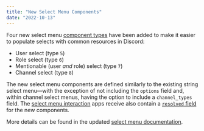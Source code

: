 ```yaml
---
title: "New Select Menu Components"
date: "2022-10-13"
---
```


Four new select menu [component types](/docs/interactions/message-components#component-object-component-types) have been added to make it easier to populate selects with common resources in Discord:

* User select (type `5`)
* Role select (type `6`)
* Mentionable (user *and* role) select (type `7`)
* Channel select (type `8`)

The new select menu components are defined similarly to the existing string select menu—with the exception of not including the `options` field and, within channel select menus, having the option to include a `channel_types` field. The [select menu interaction](/docs/interactions/message-components#select-menu-object-select-menu-interaction) apps receive also contain a [`resolved` field](/docs/interactions/message-components#select-menu-object-select-menu-resolved-object) for the new components.

More details can be found in the updated [select menu documentation](/docs/interactions/message-components#select-menus).
